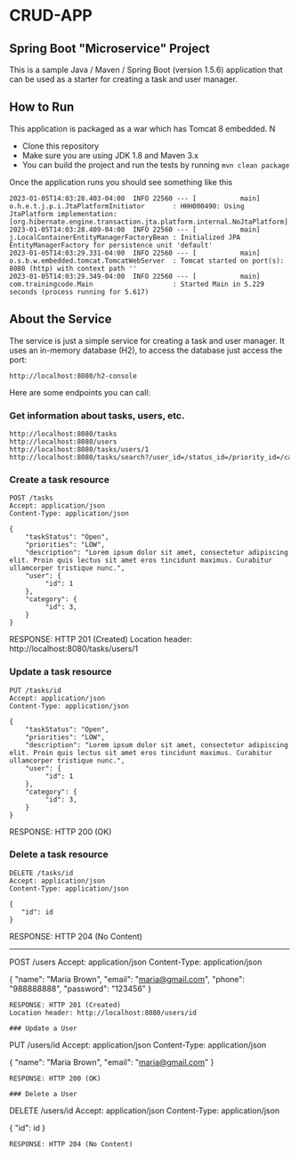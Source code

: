 # CRUD-APP

<h2> Spring Boot "Microservice" Project</h2>

This is a sample Java / Maven / Spring Boot (version 1.5.6) application that can be used as a starter for creating a task and user manager.

## How to Run 

This application is packaged as a war which has Tomcat 8 embedded. N

* Clone this repository 
* Make sure you are using JDK 1.8 and Maven 3.x
* You can build the project and run the tests by running 
```mvn clean package```

Once the application runs you should see something like this

```
2023-01-05T14:03:28.403-04:00  INFO 22560 --- [           main] o.h.e.t.j.p.i.JtaPlatformInitiator       : HHH000490: Using JtaPlatform implementation: [org.hibernate.engine.transaction.jta.platform.internal.NoJtaPlatform]
2023-01-05T14:03:28.409-04:00  INFO 22560 --- [           main] j.LocalContainerEntityManagerFactoryBean : Initialized JPA EntityManagerFactory for persistence unit 'default'
2023-01-05T14:03:29.331-04:00  INFO 22560 --- [           main] o.s.b.w.embedded.tomcat.TomcatWebServer  : Tomcat started on port(s): 8080 (http) with context path ''
2023-01-05T14:03:29.349-04:00  INFO 22560 --- [           main] com.trainingcode.Main                    : Started Main in 5.229 seconds (process running for 5.617)
```

## About the Service

The service is just a simple service for creating a task and user manager. It uses an in-memory database (H2), to access the database just access the port: 

```
http://localhost:8080/h2-console
```
Here are some endpoints you can call:

### Get information about tasks, users, etc.

```
http://localhost:8080/tasks
http://localhost:8080/users
http://localhost:8080/tasks/users/1
http://localhost:8080/tasks/search?/user_id=/status_id=/priority_id=/category_id=
```

### Create a task resource

```
POST /tasks
Accept: application/json
Content-Type: application/json

{
    "taskStatus": "Open",
    "priorities": "LOW",
    "description": "Lorem ipsum dolor sit amet, consectetur adipiscing elit. Proin quis lectus sit amet eros tincidunt maximus. Curabitur ullamcorper tristique nunc.",
    "user": {
         "id": 1
    },
    "category": {
         "id": 3,
    }
}
```
RESPONSE: HTTP 201 (Created)
Location header: http://localhost:8080/tasks/users/1

### Update a task resource

```
PUT /tasks/id
Accept: application/json
Content-Type: application/json

{
    "taskStatus": "Open",
    "priorities": "LOW",
    "description": "Lorem ipsum dolor sit amet, consectetur adipiscing elit. Proin quis lectus sit amet eros tincidunt maximus. Curabitur ullamcorper tristique nunc.",
    "user": {
         "id": 1
    },
    "category": {
         "id": 3,
    }
}
```
RESPONSE: HTTP 200 (OK)

### Delete a task resource

```
DELETE /tasks/id
Accept: application/json
Content-Type: application/json

{
   "id": id
}
```
RESPONSE: HTTP 204 (No Content)

---------------------------------------

POST /users
Accept: application/json
Content-Type: application/json

{
    "name": "Maria Brown",
    "email": "maria@gmail.com",
    "phone": "988888888",
    "password": "123456"
}
```
RESPONSE: HTTP 201 (Created)
Location header: http://localhost:8080/users/id

### Update a User

```
PUT /users/id
Accept: application/json
Content-Type: application/json

{
    "name": "Maria Brown",
    "email": "maria@gmail.com"
}
```
RESPONSE: HTTP 200 (OK)

### Delete a User

```
DELETE /users/id
Accept: application/json
Content-Type: application/json

{
   "id": id
}
```
RESPONSE: HTTP 204 (No Content)
